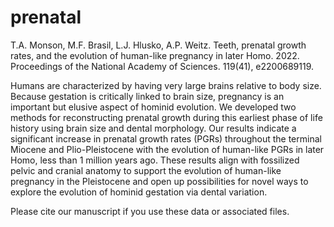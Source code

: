 # prenatal
T.A. Monson, M.F. Brasil, L.J. Hlusko, A.P. Weitz. Teeth, prenatal growth rates, and the evolution of human-like pregnancy in later Homo. 2022. Proceedings of the National Academy of Sciences. 119(41), e2200689119.

Humans are characterized by having very large brains relative to body size. Because gestation is critically linked to brain size, pregnancy is an important but elusive aspect of hominid evolution. We developed two methods for reconstructing prenatal growth during this earliest phase of life history using brain size and dental morphology. Our results indicate a significant increase in prenatal growth rates (PGRs) throughout the terminal Miocene and Plio-Pleistocene with the evolution of human-like PGRs in later Homo, less than 1 million years ago. These results align with fossilized pelvic and cranial anatomy to support the evolution of human-like pregnancy in the Pleistocene and open up possibilities for novel ways to explore the evolution of hominid gestation via dental variation.

Please cite our manuscript if you use these data or associated files.
